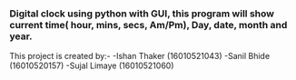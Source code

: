 ### Digital clock using python with GUI, this program will show current time( hour, mins, secs, Am/Pm), Day, date, month and year.

This project is created by:-
-Ishan Thaker (16010521043)
-Sanil Bhide (16010520157)
-Sujal Limaye (16010521060)
